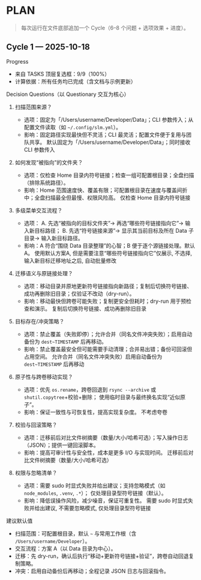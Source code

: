 # PLAN

> 每次运行在文件底部追加一个 Cycle（6–8 个问题 + 选项效果 + 进度）。

## Cycle 1 — 2025-10-18

Progress
- 来自 TASKS 顶层复选框：9/9（100%）
- 计算依据：所有任务均已完成（含文档与示例更新）

Decision Questions（以 Questionary 交互为核心）
1) 扫描范围来源？
   - 选项：固定为「/Users/username/Developer/Data」；CLI 参数传入；从配置文件读取（如 `~/.config/slm.yml`）。
   - 影响：固定路径实现最快但不灵活；CLI 最灵活；配置文件便于复用与团队共享。
默认固定为「/Users/username/Developer/Data」；同时接收 CLI 参数传入

2) 如何发现“被指向”的文件夹？
   - 选项：仅检查 Home 目录内符号链接；检查一组可配置根目录；全盘扫描（排除系统路径）。
   - 影响：Home 范围速度快、覆盖有限；可配置根目录在速度与覆盖间折中；全盘扫描最全但最慢、权限风险高。
仅检查 Home 目录内符号链接

3) 多级菜单交互流程？
   - 选项：
     A. 先选“被指向的目标文件夹”→ 再选“哪些符号链接指向它”→ 输入新目标路径；
     B. 先选“符号链接来源”→ 显示其当前目标及所在 Data 子目录→ 输入新目标路径。
   - 影响：A 符合“围绕 Data 目录整理”的心智；B 便于逐个源链接处理。默认 A。
使用默认方案A, 但是需要注意“哪些符号链接指向它”仅展示, 不选择, 输入新目标迁移地址之后, 自动批量修改

4) 迁移语义与原链接处理？
   - 选项：移动目录并原地更新符号链接指向新路径；复制后切换符号链接、成功再删除旧目录；仅验证不改动（dry-run）。
   - 影响：移动最快但跨卷可能失败；复制更安全但耗时；dry-run 用于预检查和演示。
复制后切换符号链接、成功再删除旧目录

5) 目标存在/冲突策略？
   - 选项：禁止覆盖（失败即停）；允许合并（同名文件冲突失败）；启用自动备份为 `dest~TIMESTAMP` 后再移动。
   - 影响：禁止覆盖最安全但可能需要手动清理；合并易出错；备份可回滚但占用空间。
允许合并（同名文件冲突失败）启用自动备份为 `dest~TIMESTAMP` 后再移动

6) 原子性与跨卷移动实现？
   - 选项：优先 `os.rename`，跨卷回退到 `rsync --archive` 或 `shutil.copytree`+校验+删除；
     使用临时目录与最终换名实现“近似原子”。
   - 影响：保证一致性与可恢复性，提高实现复杂度。
不考虑夸卷

7) 校验与回滚策略？
   - 选项：迁移前后对比文件树摘要（数量/大小/哈希可选）；写入操作日志（JSON）；提供一键回滚脚本。
   - 影响：提高可审计性与安全性，成本是更多 I/O 与实现时间。
迁移前后对比文件树摘要（数量/大小/哈希可选）

8) 权限与忽略清单？
   - 选项：需要 sudo 时显式失败并给出建议；支持忽略模式（如 `node_modules`, `.venv`, `.*`）；
     仅处理目录型符号链接（默认）。
   - 影响：降低误操作风险，减少噪音，保证可重复性。
需要 sudo 时显式失败并给出建议, 不需要忽略模式, 仅处理目录型符号链接

建议默认值
- 扫描范围：可配置根目录，默认 `~` 与常用工作根（含 `/Users/username/Developer`）。
- 交互流程：方案 A（以 Data 目录为中心）。
- 迁移：先 dry-run，确认后执行“移动+更新符号链接+验证”，跨卷自动回退复制策略。
- 冲突：启用自动备份后再移动；全程记录 JSON 日志与回滚指令。

